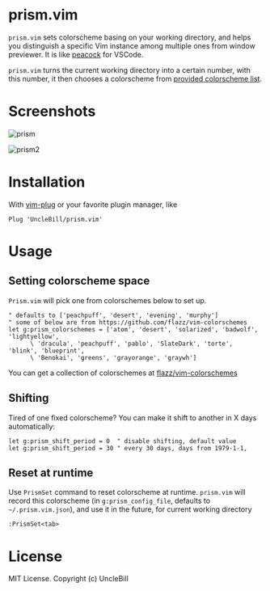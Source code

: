 # prism.vim

`prism.vim` sets colorscheme basing on your working directory, and helps you
distinguish a specific Vim instance among multiple ones from window previewer.
It is like [peacock](https://marketplace.visualstudio.com/items?itemName=johnpapa.vscode-peacock)
for VSCode.

`prism.vim` turns the current working directory into a certain number, with
this number, it then chooses a colorscheme from [provided colorscheme list](#setting-colorscheme-space).

# Screenshots

![prism](https://user-images.githubusercontent.com/1141198/57002193-3068ac00-6bf0-11e9-905c-8b6fd1f961f5.jpg)

![prism2](https://user-images.githubusercontent.com/1141198/57002194-31014280-6bf0-11e9-88d3-008bba970716.jpg)

# Installation

With [vim-plug](https://github.com/junegunn/vim-plug) or your favorite plugin manager, like

```vim
Plug 'UncleBill/prism.vim'
```

# Usage

## Setting colorscheme space

`Prism.vim` will pick one from colorschemes below to set up.

```viml
" defaults to ['peachpuff', 'desert', 'evening', 'murphy']
" some of below are from https://github.com/flazz/vim-colorschemes
let g:prism_colorschemes = ['atom', 'desert', 'solarized', 'badwolf', 'lightyellow',
      \ 'dracula', 'peachpuff', 'pablo', 'SlateDark', 'torte', 'blink', 'blueprint',
      \ 'Benokai', 'greens', 'grayorange', 'graywh']
```

You can get a collection of colorschemes at [flazz/vim-colorschemes](https://github.com/flazz/vim-colorschemes)

## Shifting

Tired of one fixed colorscheme? You can make it shift to another in X days
automatically:

```vim
let g:prism_shift_period = 0  " disable shifting, default value
let g:prism_shift_period = 30 " every 30 days, days from 1979-1-1,
```

## Reset at runtime

Use `PrismSet` command to reset colorscheme at runtime. `prism.vim` will record
this colorscheme (in `g:prism_config_file`, defaults to `~/.prism.vim.json`), and use it in the future, for
current working directory

```
:PrismSet<tab>
```

# License

MIT License. Copyright (c) UncleBill
